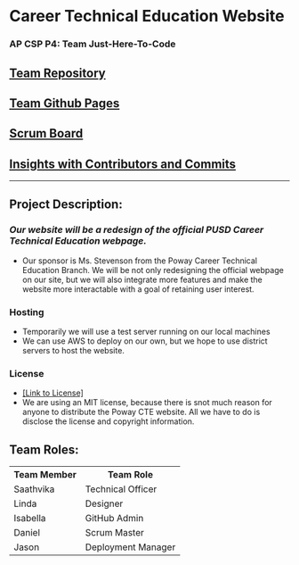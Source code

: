 <br>

# Career Technical Education Website
### AP CSP P4: Team Just-Here-To-Code

## [Team Repository](https://github.com/LindaLiu1202/just_here_to_code)
## [Team Github Pages](https://lindaliu1202.github.io/just_here_to_code/)
## [Scrum Board](https://github.com/LindaLiu1202/just_here_to_code/projects/1)
## [Insights with Contributors and Commits]( https://github.com/LindaLiu1202/just_here_to_code/graphs/contributors )
--- 
## Project Description:
### _Our website will be a redesign of the official PUSD Career Technical Education webpage._

- Our sponsor is Ms. Stevenson from the Poway Career Technical Education Branch. We will be not only redesigning the official webpage on our site, but we will also integrate more features and make the website more interactable with a goal of retaining user interest.


### Hosting

- Temporarily we will use a test server running on our local machines
- We can use AWS to deploy on our own, but we hope to use district servers to host the website.

### License

- [[Link to License]](https://github.com/LindaLiu1202/just_here_to_code/blob/main/LICENSE)
- We are using an MIT license, because there is snot much reason for anyone to distribute the Poway CTE website. All we have to do is disclose the license and copyright information. 



## Team Roles:
<table>
  <tr>
    <th>Team Member</th>
    <th>Team Role</th>
  </tr>
  <tr>
    <td>Saathvika</td>
    <td>Technical Officer</td>
  </tr>
  <tr>
    <td>Linda</td>
    <td>Designer</td>
  </tr>
  <tr>
    <td>Isabella</td>
    <td>GitHub Admin</td>
  </tr>
  <tr>
    <td>Daniel</td>
    <td>Scrum Master</td>
  </tr>
  <tr>
    <td>Jason</td>
    <td>Deployment Manager</td>
  </tr>
</table>
    
 



